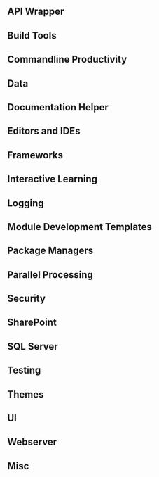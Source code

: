 ## API Wrapper


## Build Tools


## Commandline Productivity


## Data


## Documentation Helper


## Editors and IDEs


## Frameworks


## Interactive Learning


## Logging


## Module Development Templates


## Package Managers


## Parallel Processing


## Security


## SharePoint


## SQL Server


## Testing


## Themes


## UI


## Webserver


## Misc

